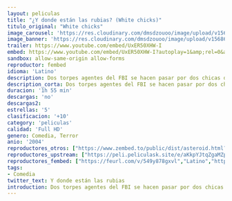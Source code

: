 ```yaml
---
layout: peliculas
title: "¿Y donde están las rubias? (White chicks)"
titulo_original: "White chicks"
image_carousel: 'https://res.cloudinary.com/dmsdzouoo/image/upload/v1568600251/dondeestan-min_sqwgby.jpg'
image_banner: 'https://res.cloudinary.com/dmsdzouoo/image/upload/v1568600251/rubias_ytb_0-min_bkkqw2.jpg'
trailer: https://www.youtube.com/embed/UxER50XHW-I
embed: https://www.youtube.com/embed/UxER50XHW-I?autoplay=1&amp;rel=0&amp;hd=1&border=0&wmode=opaque&enablejsapi=1&modestbranding=1&controls=1&showinfo=0
sandbox: allow-same-origin allow-forms
reproductor: fembed
idioma: 'Latino'
description: Dos torpes agentes del FBI se hacen pasar por dos chicas de la alta sociedad para investigar una serie de secuestros. No obstante, mientras preparan su plan, descubren que irrumpir en la clase privilegiada es mucho más duro de lo que creían.
description_corta: Dos torpes agentes del FBI se hacen pasar por dos chicas de la alta sociedad para investigar una serie de secuestros. No obstante, mientras preparan su plan, descubren que irrumpir en la clase privilegiada es mucho más duro de lo que creían.
duracion: '1h 55 min'
descargas: 'no'
descargas2:
estrellas: '5'
clasificacion: '+10'
category: 'peliculas'
calidad: 'Full HD'
genero: Comedia, Terror
anio: '2004'
reproductores_otros: ["https://www.zembed.to/public/dist/asteroid.html?id=f32932b7ae8827ce39f1bfce8a23cf8a&title=White%20Chicks","Latino","https://mstream.website/05rvmb12nou9","Latino","https://jawcloud.co/embed-flnwutdu73mk.html","Latino"]
reproductores_upstream: ["https://peli.peliculask.site/e/aKkpYJtqZgaMZpG/","Latino"]
reproductores_fembed: ["https://feurl.com/v/549y878gxvl","Latino","https://feurl.com/v/p8d7yumxx-4xe1r","Latino"]
tags:
- Comedia
twitter_text: Y donde están las rubias
introduction: Dos torpes agentes del FBI se hacen pasar por dos chicas de la alta sociedad para investigar una serie de secuestros. No obstante, mientras preparan su plan, descubren que irrumpir en la clase privilegiada es mucho más duro de lo que creían.
---
```



 







